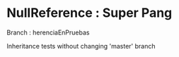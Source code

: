 ﻿# NullReference : Super Pang

Branch : herenciaEnPruebas

Inheritance tests without changing 'master' branch